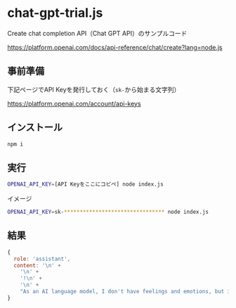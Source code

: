 # chat-gpt-trial.js

Create chat completion API（Chat GPT API）のサンプルコード

https://platform.openai.com/docs/api-reference/chat/create?lang=node.js

## 事前準備

下記ページでAPI Keyを発行しておく（`sk-`から始まる文字列）

https://platform.openai.com/account/api-keys

## インストール

```bash
npm i
```

## 実行

```bash
OPENAI_API_KEY=[API Keyをここにコピペ] node index.js
```

イメージ

```bash
OPENAI_API_KEY=sk-******************************** node index.js
```

## 結果

```js
{
  role: 'assistant',
  content: '\n' +
    '\n' +
    '!\n' +
    '\n' +
    "As an AI language model, I don't have feelings and emotions, but it's great to assist you with anything you need! How can I be of service today?"
}
```
